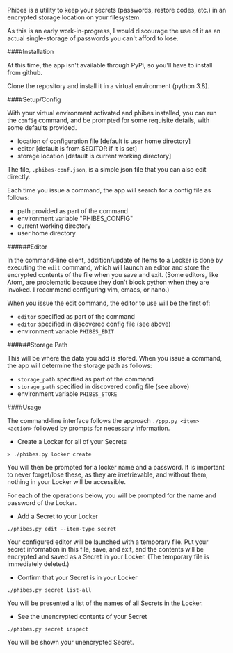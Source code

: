 Phibes is a utility to keep your secrets (passwords, restore codes, etc.) in an encrypted storage location on your filesystem.

As this is an early work-in-progress, I would discourage the use of it as an actual single-storage of passwords you can't afford to lose.

####Installation

At this time, the app isn't available through PyPi, so you'll have to install from github.

Clone the repository and install it in a virtual environment (python 3.8).

####Setup/Config

With your virtual environment activated and phibes installed, you can run the `config` command, and be prompted for some requisite details, with some defaults provided.

- location of configuration file [default is user home directory]
- editor [default is from $EDITOR if it is set]
- storage location [default is current working directory]

The file, `.phibes-conf.json`, is a simple json file that you can also edit directly.

Each time you issue a command, the app will search for a config file as follows:

- path provided as part of the command
- environment variable "PHIBES_CONFIG"
- current working directory
- user home directory

######Editor

In the command-line client, addition/update of Items to a Locker is done by executing the `edit` command, which will launch an editor and store the encrypted contents of the file when you save and exit. (Some editors, like Atom, are problematic because they don't block python when they are invoked. I recommend configuring vim, emacs, or nano.)

When you issue the edit command, the editor to use will be the first of:
- `editor` specified as part of the command
- `editor` specified in discovered config file (see above)
- environment variable `PHIBES_EDIT`

######Storage Path

This will be where the data you add is stored.
When you issue a command, the app will determine the storage path as follows:
- `storage_path` specified as part of the command
- `storage_path` specified in discovered config file (see above)
- environment variable `PHIBES_STORE`

####Usage

The command-line interface follows the approach `./ppp.py <item> <action>` followed by prompts for necessary information.

- Create a Locker for all of your Secrets

```
> ./phibes.py locker create
```

You will then be prompted for a locker name and a password.
It is important to never forget/lose these, as they are irretrievable, and without them, nothing in your Locker will be accessible.

For each of the operations below, you will be prompted for the name and password of the Locker.

- Add a Secret to your Locker

```
./phibes.py edit --item-type secret
```
Your configured editor will be launched with a temporary file.
Put your secret information in this file, save, and exit, and the contents will be encrypted and saved as a Secret in your Locker.
(The temporary file is immediately deleted.)

- Confirm that your Secret is in your Locker
```
./phibes.py secret list-all
```
You will be presented a list of the names of all Secrets in the Locker.

- See the unencrypted contents of your Secret
```
./phibes.py secret inspect
```
You will be shown your unencrypted Secret.


